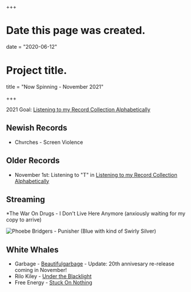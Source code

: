 +++
# Date this page was created.
date = "2020-06-12"

# Project title.
title = "Now Spinning - November 2021"

+++

2021 Goal:  [Listening to my Record Collection Alphabetically](https://paulcutler.org/posts/2021/02/listening-to-my-record-collection-alphabetically/)

## Newish Records
* Chvrches - Screen Violence

## Older Records
* November 1st: Listening to "T" in [Listening to my Record Collection Alphabetically](https://paulcutler.org/posts/2021/02/listening-to-my-record-collection-alphabetically/)

## Streaming
*The War On Drugs - I Don't Live Here Anymore (anxiously waiting for my copy to arrive)



![Phoebe Bridgers - Punisher (Blue with kind of Swirly Silver)](/img/punisher.jpg)

## White Whales
* Garbage - [Beautifulgarbage](https://www.discogs.com/Garbage-Beautifulgarbage/release/6193359) - Update: 20th annivesary re-release coming in November!
* Rilo Kiley - [Under the Blacklight](https://www.discogs.com/Rilo-Kiley-Under-The-Blacklight/release/3077280)
* Free Energy - [Stuck On Nothing](https://www.discogs.com/Free-Energy-Stuck-On-Nothing/release/2260616)




